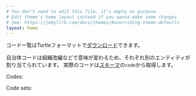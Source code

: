 ```yaml
---
# You don't need to edit this file, it's empty on purpose.
# Edit theme's home layout instead if you wanna make some changes
# See: https://jekyllrb.com/docs/themes/#overriding-theme-defaults
layout: home
---
```


コード一覧はTurtleフォーマットで[ダウンロード](code.ttl)できます。

自治体コードは組織改編などで意味が変わるため、それぞれ別のエンティティが割り当てられています。
実際のコードは[スキーマ](terms)の`code`から取得します。

Codes:
<ul id="codes"></ul>

Code sets:
<ul id="cs"></ul>

<script src="https://cdnjs.cloudflare.com/ajax/libs/axios/0.16.1/axios.min.js"></script>
<script src="https://cdnjs.cloudflare.com/ajax/libs/d3/4.8.0/d3.min.js"></script>
<script src="n3-browser.min.js"></script>
<script>
function jiti(ns){
	var prefix="http://hkwi.github.com/denshijiti/#";
	if(ns.substring(0, prefix.length) == prefix){
		return ns.substr(prefix.length);
	}
}
axios({url:"code.ttl",responseType:"text"}).then(function(resp){
	var cs = {};
	var codes = {};
	o = N3.Parser().parse(resp.data);
	o.forEach(function(tp){
		var name = jiti(tp.subject);
		if(name){
			if(name.substr(0,3)=="CS-"){
				cs[name] = 1;
			} else {
				codes[name] = 1;
			}
		}
	});
	var lgs1 = d3.select("#codes");
	Object.keys(codes).forEach(function(c){
		lgs1.append("li").attr("id", c).text(c);
	});
	var lgs2 = d3.select("#cs");
	Object.keys(cs).forEach(function(c){
		lgs2.append("li").attr("id", c).text(c);
	});
});
</script>

